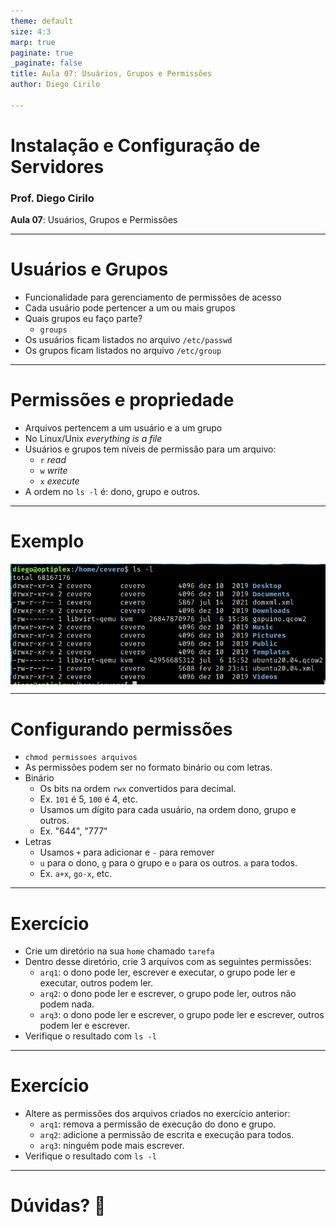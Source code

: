 ```yaml
---
theme: default
size: 4:3
marp: true
paginate: true
_paginate: false
title: Aula 07: Usuários, Grupos e Permissões
author: Diego Cirilo

---
```

<style>
img {
  display: block;
  margin: 0 auto;
}
</style>

# <!-- fit --> Instalação e Configuração de Servidores

### Prof. Diego Cirilo

**Aula 07**: Usuários, Grupos e Permissões

---
# Usuários e Grupos
- Funcionalidade para gerenciamento de permissões de acesso
- Cada usuário pode pertencer a um ou mais grupos
- Quais grupos eu faço parte?
    - `groups`
- Os usuários ficam listados no arquivo `/etc/passwd`
- Os grupos ficam listados no arquivo `/etc/group`

---
# Permissões e propriedade
- Arquivos pertencem a um usuário e a um grupo
- No Linux/Unix *everything is a file*
- Usuários e grupos tem níveis de permissão para um arquivo:
    - `r` *read*
    - `w` *write*
    - `x` *execute*
- A ordem no `ls -l` é: dono, grupo e outros.

---
# Exemplo
![width:800px](../img/lsout.png)

---
<style scoped>section { font-size: 24px; }</style>
# Configurando permissões
- `chmod permissoes arquivos`
- As permissões podem ser no formato binário ou com letras.
- Binário
    - Os bits na ordem `rwx` convertidos para decimal.
    - Ex. `101` é 5, `100` é 4, etc.
    - Usamos um dígito para cada usuário, na ordem dono, grupo e outros.
    - Ex. "644", "777"
- Letras
    - Usamos `+` para adicionar e `-` para remover
    - `u` para o dono, `g` para o grupo e `o` para os outros. `a` para todos.
    - Ex. `a+x`, `go-x`, etc.

---
# Exercício
- Crie um diretório na sua `home` chamado `tarefa`
- Dentro desse diretório, crie 3 arquivos com as seguintes permissões:
    - `arq1`: o dono pode ler, escrever e executar, o grupo pode ler e executar, outros podem ler.
    - `arq2`: o dono pode ler e escrever, o grupo pode ler, outros não podem nada.
    - `arq3`: o dono pode ler e escrever, o grupo pode ler e escrever, outros podem ler e escrever.
- Verifique o resultado com `ls -l`

---
# Exercício
- Altere as permissões dos arquivos criados no exercício anterior:
    - `arq1`: remova a permissão de execução do dono e grupo.
    - `arq2`: adicione a permissão de escrita e execução para todos.
    - `arq3`: ninguém pode mais escrever.
- Verifique o resultado com `ls -l`

---
# <!--fit--> Dúvidas? 🤔

